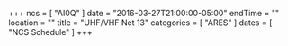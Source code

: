 +++
ncs = [ "AI0Q" ]
date = "2016-03-27T21:00:00-05:00"
endTime = ""
location = ""
title = "UHF/VHF Net 13"
categories = [ "ARES" ]
dates = [ "NCS Schedule" ]
+++
